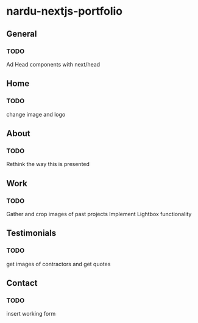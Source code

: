 # nardu-nextjs-portfolio

## General
### TODO
Ad Head components with next/head


## Home
### TODO
change image and logo

## About
### TODO
Rethink the way this is presented

## Work
### TODO
Gather and crop images of past projects
Implement Lightbox functionality

## Testimonials
### TODO
get images of contractors and get quotes

## Contact
### TODO
insert working form